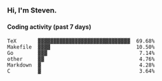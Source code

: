 ### Hi, I'm Steven.

#### Coding activity (past 7 days)
```
TeX       ▓▓▓▓▓▓▓▓▓▓▓▓▓▓▓▓▓▓▓▓▓▓▓▓▓▓▓▓▓▓  69.68%
Makefile  ▓▓▓▓                            10.50%
Go        ▓▓▓                              7.14%
other     ▓▓                               4.76%
Markdown  ▓                                4.28%
C         ▓                                3.64%
```
